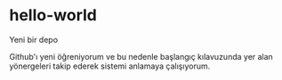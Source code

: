 # hello-world
Yeni bir depo

Github'ı yeni öğreniyorum ve bu nedenle başlangıç kılavuzunda yer alan yönergeleri takip ederek sistemi anlamaya çalışıyorum.
